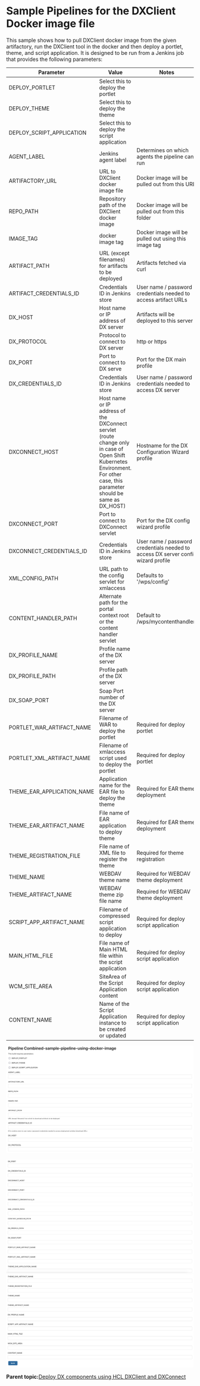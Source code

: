 # Sample Pipelines for the DXClient Docker image file

This sample shows how to pull DXClient docker image from the given artifactory, run the DXClient tool in the docker and then deploy a portlet, theme, and script application. It is designed to be run from a Jenkins job that provides the following parameters:

|Parameter|Value|Notes|
|---------|-----|-----|
|DEPLOY\_PORTLET|Select this to deploy the portlet| |
|DEPLOY\_THEME|Select this to deploy the theme| |
|DEPLOY\_SCRIPT\_APPLICATION|Select this to deploy the script application| |
|AGENT\_LABEL|Jenkins agent label|Determines on which agents the pipeline can run|
|ARTIFACTORY\_URL|URL to DXClient docker image file|Docker image will be pulled out from this URL|
|REPO\_PATH|Repository path of the DXClient docker image|Docker image will be pulled out from this folder|
|IMAGE\_TAG|docker image tag|Docker image will be pulled out using this image tag|
|ARTIFACT\_PATH|URL \(except filenames\) for artifacts to be deployed|Artifacts fetched via curl|
|ARTIFACT\_CREDENTIALS\_ID|Credentials ID in Jenkins store|User name / password credentials needed to access artifact URLs|
|DX\_HOST|Host name or IP address of DX server|Artifacts will be deployed to this server|
|DX\_PROTOCOL|Protocol to connect to DX server|http or https|
|DX\_PORT|Port to connect to DX serve|Port for the DX main profile|
|DX\_CREDENTIALS\_ID|Credentials ID in Jenkins store|User name / password credentials needed to access DX server|
|DXCONNECT\_HOST|Host name or IP address of the DXConnect servlet \(route change only in case of Open Shift Kubernetes Environment. For other case, this parameter should be same as DX\_HOST\)|Hostname for the DX Configuration Wizard profile|
|DXCONNECT\_PORT|Port to connect to DXConnect servlet|Port for the DX config wizard profile|
|DXCONNECT\_CREDENTIALS\_ID|Credentials ID in Jenkins store|User name / password credentials needed to access DX server config wizard profile|
|XML\_CONFIG\_PATH|URL path to the config servlet for xmlaccess|Defaults to '/wps/config'|
|CONTENT\_HANDLER\_PATH|Alternate path for the portal context root or the content handler servlet|Default to /wps/mycontenthandler/|
|DX\_PROFILE\_NAME|Profile name of the DX server| |
|DX\_PROFILE\_PATH|Profile path of the DX server| |
|DX\_SOAP\_PORT|Soap Port number of the DX server| |
|PORTLET\_WAR\_ARTIFACT\_NAME|Filename of WAR to deploy the portlet|Required for deploy portlet|
|PORTLET\_XML\_ARTIFACT\_NAME|Filename of xmlaccess script used to deploy the portlet|Required for deploy portlet|
|THEME\_EAR\_APPLICATION\_NAME|Application name for the EAR file to deploy the theme|Required for EAR theme deployment|
|THEME\_EAR\_ARTIFACT\_NAME|File name of EAR application to deploy theme|Required for EAR theme deployment|
|THEME\_REGISTRATION\_FILE|File name of XML file to register the theme|Required for theme registration|
|THEME\_NAME|WEBDAV theme name|Required for WEBDAV theme deployment|
|THEME\_ARTIFACT\_NAME|WEBDAV theme zip file name|Required for WEBDAV theme deployment|
|SCRIPT\_APP\_ARTIFACT\_NAME|Filename of compressed script application to deploy|Required for deploy script application|
|MAIN\_HTML\_FILE|File name of Main HTML file within the script application|Required for deploy script application|
|WCM\_SITE\_AREA|SiteArea of the Script Application content|Required for deploy script application|
|CONTENT\_NAME|Name of the Script Application instance to be created or updated|Required for deploy script application|

![Sample pipeline for the DXClient Docker image file](../assets/dxclient-sample-pipeline-using-docker-zip-file1.png)

![Sample pipeline for the DXClient Docker image file](../assets/dxclient-sample-pipeline-using-docker-zip-file2.png)![Sample pipeline for the DXClient Docker image file](../assets/dxclient-sample-pipeline-using-docker-zip-file3.png)

**Parent topic:**[Deploy DX components using HCL DXClient and DXConnect](../containerization/deploy_dx_components_using_hcl_dx_client_and_dx_connect.md)

